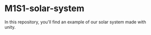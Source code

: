 # M1S1-solar-system
In this repository, you'll find an example of our solar system made with unity.
